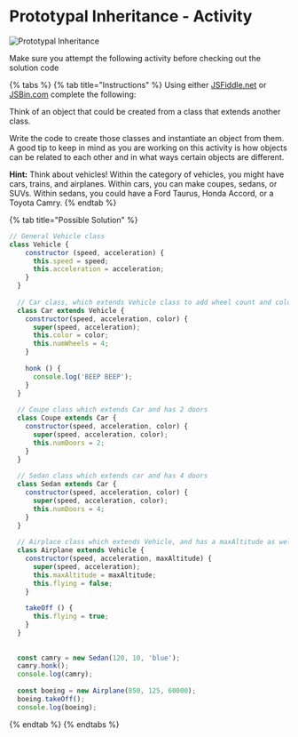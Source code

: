 # Prototypal Inheritance - Activity

![Prototypal Inheritance](../.gitbook/assets/image%20%28102%29.png)

Make sure you attempt the following activity before checking out the solution code

{% tabs %}
{% tab title="Instructions" %}
Using either [JSFiddle.net](www.jsfiddle.net) or [JSBin.com](www.JSBin.com) complete the following:

Think of an object that could be created from a class that extends another class.

Write the code to create those classes and instantiate an object from them. A good tip to keep in mind as you are working on this activity is how objects can be related to each other and in what ways certain objects are different.

**Hint:** Think about vehicles! Within the category of vehicles, you might have cars, trains, and airplanes. Within cars, you can make coupes, sedans, or SUVs. Within sedans, you could have a Ford Taurus, Honda Accord, or a Toyota Camry.
{% endtab %}

{% tab title="Possible Solution" %}
```javascript
// General Vehicle class
class Vehicle {
    constructor (speed, acceleration) {
      this.speed = speed;
      this.acceleration = acceleration;
    }
  }
  
  // Car class, which extends Vehicle class to add wheel count and color, as well as honk method
  class Car extends Vehicle {
    constructor(speed, acceleration, color) {
      super(speed, acceleration);
      this.color = color;
      this.numWheels = 4;
    }
  
    honk () {
      console.log('BEEP BEEP');
    }
  }
  
  // Coupe class which extends Car and has 2 doors
  class Coupe extends Car {
    constructor(speed, acceleration, color) {
      super(speed, acceleration, color);
      this.numDoors = 2;
    }
  }
  
  // Sedan class which extends car and has 4 doors
  class Sedan extends Car {
    constructor(speed, acceleration, color) {
      super(speed, acceleration, color);
      this.numDoors = 4;
    }
  }
  
  // Airplace class which extends Vehicle, and has a maxAltitude as well flying attribute and method
  class Airplane extends Vehicle {
    constructor(speed, acceleration, maxAltitude) {
      super(speed, acceleration);
      this.maxAltitude = maxAltitude;
      this.flying = false;
    }
  
    takeOff () {
      this.flying = true;
    }
  }
  
  
  const camry = new Sedan(120, 10, 'blue');
  camry.honk();
  console.log(camry);
  
  const boeing = new Airplane(850, 125, 60000);
  boeing.takeOff();
  console.log(boeing);
```
{% endtab %}
{% endtabs %}

